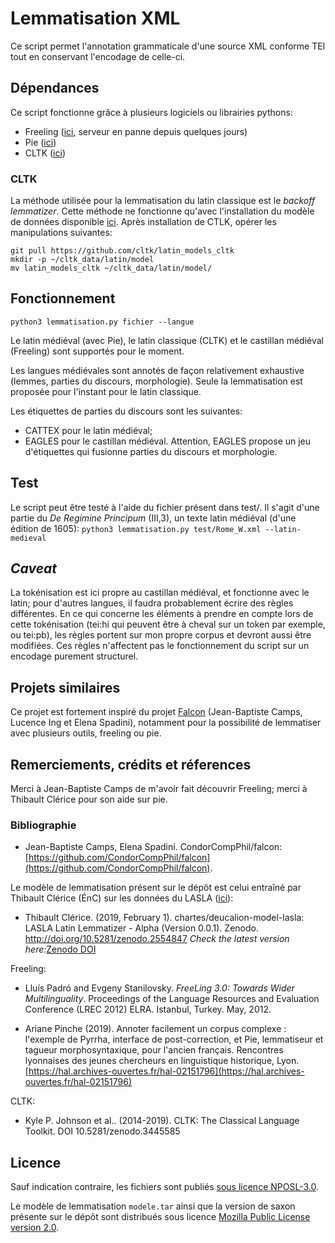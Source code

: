 # Lemmatisation XML


Ce script permet l'annotation grammaticale d'une source XML conforme TEI tout en conservant l'encodage de celle-ci.

## Dépendances

Ce script fonctionne grâce à plusieurs logiciels ou librairies pythons: 
- Freeling ([ici](http://nlp.lsi.upc.edu/freeling/), serveur en panne depuis quelques jours)
- Pie ([ici](https://pypi.org/project/nlp-pie/))
- CLTK ([ici](https://pypi.org/project/cltk/))

### CLTK

La méthode utilisée pour la lemmatisation du latin classique est le *backoff lemmatizer*. Cette méthode ne fonctionne qu'avec l'installation du modèle de données disponible [ici](https://github.com/cltk/latin_models_cltk). Après installation de CTLK, opérer les manipulations suivantes:

```
git pull https://github.com/cltk/latin_models_cltk
mkdir -p ~/cltk_data/latin/model
mv latin_models_cltk ~/cltk_data/latin/model/
```




## Fonctionnement

`python3 lemmatisation.py fichier --langue`

Le latin médiéval (avec Pie), le latin classique (CLTK) et le castillan médiéval (Freeling) sont supportés pour le moment. 

Les langues médiévales sont annotés de façon relativement exhaustive (lemmes, parties du discours, morphologie). Seule la lemmatisation est proposée pour l'instant pour le latin classique. 

Les étiquettes de parties du discours sont les suivantes: 
- CATTEX pour le latin médiéval;
- EAGLES pour le castillan médiéval. Attention, EAGLES propose un jeu d'étiquettes qui fusionne parties du discours et morphologie. 



## Test
Le script peut être testé à l'aide du fichier présent dans test/. Il s'agit d'une partie du *De Regimine Principum* (III,3), un texte latin médiéval (d'une édition de 
1605):
`python3 lemmatisation.py test/Rome_W.xml --latin-medieval` 

## *Caveat*

La tokénisation est ici propre au castillan médiéval, et fonctionne avec le latin; pour d'autres langues, il faudra probablement 
écrire des règles différentes. En ce qui concerne les éléments à prendre en compte lors de cette tokénisation (tei:hi qui peuvent être à cheval sur un token par exemple, ou tei:pb), les règles portent
sur mon propre corpus et devront aussi être modifiées. Ces règles n'affectent pas le fonctionnement du script sur
un encodage purement structurel.

## Projets similaires
Ce projet est fortement inspiré du projet [Falcon](https://github.com/CondorCompPhil/falcon) (Jean-Baptiste Camps, Lucence Ing et Elena Spadini), notamment pour la possibilité
de lemmatiser avec plusieurs outils, freeling ou pie. 


## Remerciements, crédits et réferences
Merci à Jean-Baptiste Camps de m'avoir fait découvrir Freeling; merci à Thibault Clérice pour son aide sur pie. 

### Bibliographie


* Jean-Baptiste Camps, Elena Spadini. CondorCompPhil/falcon: [https://github.com/CondorCompPhil/falcon](https://github.com/CondorCompPhil/falcon).


Le modèle de lemmatisation présent sur le dépôt est celui entraîné par Thibault Clérice (ÉnC) sur les données du LASLA
([ici](https://github.com/chartes/deucalion-model-lasla)):
*   Thibault Clérice. (2019, February 1). chartes/deucalion-model-lasla: LASLA Latin Lemmatizer - Alpha (Version 0.0.1). 
Zenodo. http://doi.org/10.5281/zenodo.2554847 _Check the latest version here:_[Zenodo DOI](https://doi.org/10.5281/zenodo.2554846)

Freeling:
* Lluís Padró and Evgeny Stanilovsky. *FreeLing 3.0: Towards Wider Multilinguality*. Proceedings of the Language Resources and Evaluation Conference (LREC 2012) ELRA. Istanbul, Turkey. May, 2012.


* Ariane Pinche (2019). Annoter facilement un corpus complexe : l'exemple de Pyrrha, interface de post-correction, et Pie, 
lemmatiseur et tagueur morphosyntaxique, pour l'ancien français. Rencontres lyonnaises des jeunes chercheurs en linguistique historique, Lyon. 
[https://hal.archives-ouvertes.fr/hal-02151796](https://hal.archives-ouvertes.fr/hal-02151796)

CLTK:
* Kyle P. Johnson et al.. (2014-2019). CLTK: The Classical Language Toolkit. DOI 10.5281/zenodo.3445585

## Licence

Sauf indication contraire, les fichiers sont publiés [sous licence NPOSL-3.0](https://opensource.org/licenses/NPOSL-3.0). 

Le modèle de lemmatisation `modele.tar` ainsi que la version de saxon présente sur le dépôt sont distribués sous licence
 [Mozilla Public License version 2.0](https://www.mozilla.org/en-US/MPL/2.0/).
